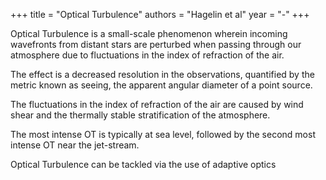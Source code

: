 +++
title = "Optical Turbulence"
authors = "Hagelin et al"
year = "-"
+++

Optical Turbulence is a small-scale phenomenon wherein incoming wavefronts from
distant stars are perturbed when passing through our atmosphere due to
fluctuations in the index of refraction of the air.

The effect is a decreased resolution in the observations, quantified by the
metric known as seeing, the apparent angular diameter of a point source.

The fluctuations in the index of refraction of the air are caused by wind shear
and the thermally stable stratification of the atmosphere.

The most intense OT is typically at sea level, followed by the second most
intense OT near the jet-stream. 

Optical Turbulence can be tackled via the use of adaptive optics
